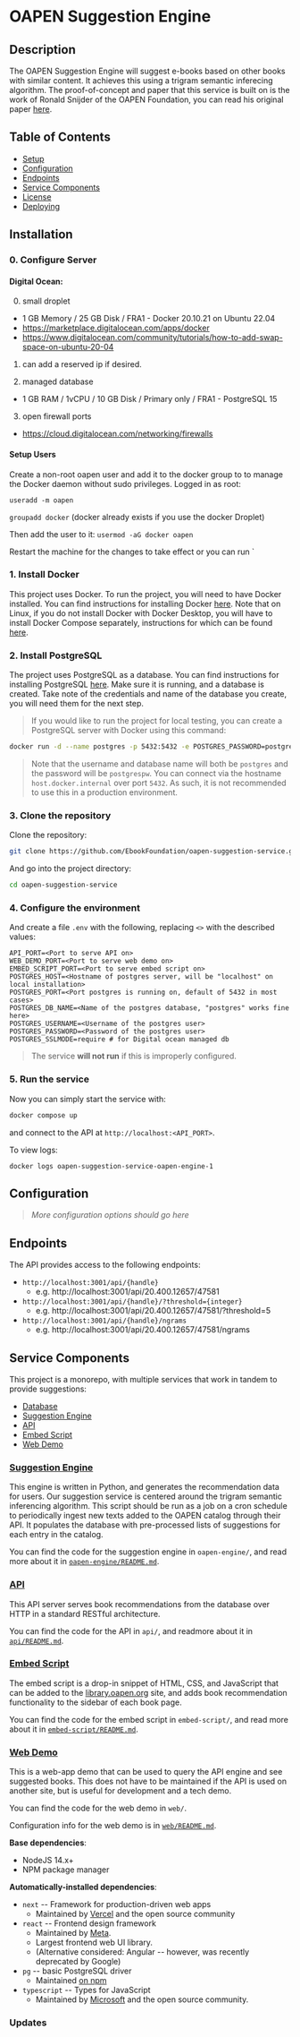 # OAPEN Suggestion Engine

## Description
The OAPEN Suggestion Engine will suggest e-books based on other books with similar content. It achieves this using a trigram semantic inferecing algorithm. The proof-of-concept and paper that this service is built on is the work of Ronald Snijder of the OAPEN Foundation, you can read his original paper [here](https://liberquarterly.eu/article/view/10938).

## Table of Contents

- [Setup](#setup)
- [Configuration](#configuration)
- [Endpoints](#dependencies)
- [Service Components](#service-components)
- [License](/LICENSE.md)
- [Deploying](/DEPLOYING.md)

## Installation

### 0. Configure Server

#### Digital Ocean:

0. small droplet 

- 1 GB Memory / 25 GB Disk / FRA1 - Docker 20.10.21 on Ubuntu 22.04 
- https://marketplace.digitalocean.com/apps/docker
- https://www.digitalocean.com/community/tutorials/how-to-add-swap-space-on-ubuntu-20-04

1. can add a reserved ip if desired.

2. managed database

-  1 GB RAM / 1vCPU / 10 GB Disk / Primary only / FRA1 - PostgreSQL 15

3. open firewall ports 

- https://cloud.digitalocean.com/networking/firewalls

#### Setup Users

Create a non-root oapen user and add it to the docker group to to manage the Docker daemon without sudo privileges. Logged in as root:

`useradd -m oapen`

`groupadd docker` (docker already exists if you use the docker Droplet)

Then add the user to it:
`usermod -aG docker oapen`

Restart the machine for the changes to take effect or you can run `

### 1. Install Docker

This project uses Docker. To run the project, you will need to have Docker installed. You can find instructions for installing Docker [here](https://docs.docker.com/get-docker/). Note that on Linux, if you do not install Docker with Docker Desktop, you will have to install Docker Compose separately, instructions for which can be found [here](https://docs.docker.com/compose/install/#scenario-two-install-the-compose-plugin).

### 2. Install PostgreSQL

The project uses PostgreSQL as a database. You can find instructions for installing PostgreSQL [here](https://www.postgresql.org/download/).
Make sure it is running, and a database is created. Take note of the credentials and name of the database you create, you will need them for the next step.

> If you would like to run the project for local testing, you can create a PostgreSQL server with Docker using this command:
```bash
docker run -d --name postgres -p 5432:5432 -e POSTGRES_PASSWORD=postgrespw postgres
```
> Note that the username and database name will both be `postgres` and the password will be `postgrespw`. You can connect via the hostname `host.docker.internal` over port `5432`. As such, it is not recommended to use this in a production environment.

### 3. Clone the repository

Clone the repository:

```bash
git clone https://github.com/EbookFoundation/oapen-suggestion-service.git
```

And go into the project directory:

```bash
cd oapen-suggestion-service
```

### 4. Configure the environment

And create a file `.env` with the following, replacing `<>` with the described values:

```properties
API_PORT=<Port to serve API on>
WEB_DEMO_PORT=<Port to serve web demo on>
EMBED_SCRIPT_PORT=<Port to serve embed script on>
POSTGRES_HOST=<Hostname of postgres server, will be "localhost" on local installation>
POSTGRES_PORT=<Port postgres is running on, default of 5432 in most cases>
POSTGRES_DB_NAME=<Name of the postgres database, "postgres" works fine here>
POSTGRES_USERNAME=<Username of the postgres user>
POSTGRES_PASSWORD=<Password of the postgres user>
POSTGRES_SSLMODE=require # for Digital ocean managed db
```

> The service **will not run** if this is improperly configured.

### 5. Run the service

Now you can simply start the service with:

```bash
docker compose up
```

and connect to the API at `http://localhost:<API_PORT>`.

To view logs:
```
docker logs oapen-suggestion-service-oapen-engine-1
```
## Configuration

> *More configuration options should go here*

## Endpoints

The API provides access to the following endpoints:

- `http://localhost:3001/api/{handle}`
  - e.g. http://localhost:3001/api/20.400.12657/47581
- `http://localhost:3001/api/{handle}/?threshold={integer}`
  - e.g. http://localhost:3001/api/20.400.12657/47581/?threshold=5
- `http://localhost:3001/api/{handle}/ngrams`
  - e.g. http://localhost:3001/api/20.400.12657/47581/ngrams

## Service Components

This project is a monorepo, with multiple services that work in tandem to provide suggestions:

- [Database](#2-install-postgresql)
- [Suggestion Engine](#suggestion-engine)
- [API](#api)
- [Embed Script](#embed-script)
- [Web Demo](#web-demo-optional)

### [Suggestion Engine](oapen-engine/README.md)

This engine is written in Python, and generates the recommendation data for users.
Our suggestion service is centered around the trigram semantic inferencing algorithm. This script should be run as a job on a cron schedule to periodically ingest new texts added to the OAPEN catalog through their API. It populates the database with pre-processed lists of suggestions for each entry in the catalog.

You can find the code for the suggestion engine in `oapen-engine/`, and read more about it in [`oapen-engine/README.md`](oapen-engine/README.md).

### [API](api/README.md)

This API server serves book recommendations from the database over HTTP in a standard RESTful architecture.

You can find the code for the API in `api/`, and readmore about it in [`api/README.md`](api/README.md).

### [Embed Script](embed-script/README.md)

The embed script is a drop-in snippet of HTML, CSS, and JavaScript that can be added to the [library.oapen.org](https://library.oapen.org/) site, and adds book recommendation functionality to the sidebar of each book page.

You can find the code for the embed script in `embed-script/`, and read more about it in [`embed-script/README.md`](embed-script/README.md).

### [Web Demo](web/README.md)

This is a web-app demo that can be used to query the API engine and see suggested books. This does not have to be maintained if the API is used on another site, but is useful for development and a tech demo.

You can find the code for the web demo in `web/`.

Configuration info for the web demo is in [`web/README.md`](web/README.md).

**Base dependencies**:
* NodeJS 14.x+
* NPM package manager

**Automatically-installed dependencies**:
* `next` -- Framework for production-driven web apps
    * Maintained by [Vercel](https://vercel.com) and the open source community
* `react` -- Frontend design framework
    * Maintained by [Meta](https://reactjs.org). 
    * Largest frontend web UI library.
    * (Alternative considered: Angular -- however, was recently deprecated by Google)
* `pg` -- basic PostgreSQL driver
    * Maintained [on npm](https://www.npmjs.com/package/pg)
* `typescript` -- Types for JavaScript
    * Maintained by [Microsoft](https://www.typescriptlang.org/) and the open source community.

### Updates